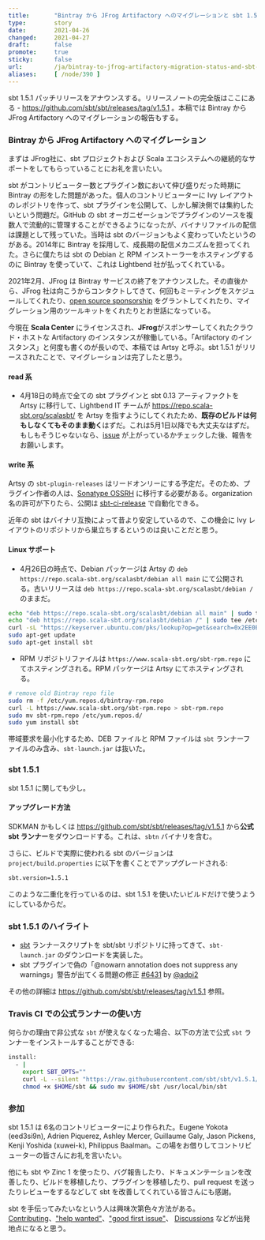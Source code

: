 ```yaml
---
title:       "Bintray から JFrog Artifactory へのマイグレーションと sbt 1.5.1"
type:        story
date:        2021-04-26
changed:     2021-04-27
draft:       false
promote:     true
sticky:      false
url:         /ja/bintray-to-jfrog-artifactory-migration-status-and-sbt-1.5.1
aliases:     [ /node/390 ]
---
```


  [runner]: https://raw.githubusercontent.com/sbt/sbt/v1.5.1/sbt
  [6431]: https://github.com/sbt/sbt/pull/6431
  [6425]: https://github.com/sbt/sbt/pull/6425
  [6456]: https://github.com/sbt/sbt/pull/6456
  [6436]: https://github.com/sbt/sbt/issues/6436
  [6434]: https://github.com/sbt/sbt/pull/6434
  [launcher95]: https://github.com/sbt/launcher/pull/95
  [launcher96]: https://github.com/sbt/launcher/pull/96
  [@adpi2]: https://github.com/adpi2
  [@eed3si9n]: https://github.com/eed3si9n
  [@eatkins]: https://github.com/eatkins
  [@xuwei-k]: https://github.com/xuwei-k
  [@ashleymercer]: https://github.com/ashleymercer
  [@guilgaly]: https://github.com/guilgaly
  [@steinybot]: https://github.com/steinybot

sbt 1.5.1 パッチリリースをアナウンスする。リリースノートの完全版はここにある - https://github.com/sbt/sbt/releases/tag/v1.5.1 。本稿では Bintray から JFrog Artifactory へのマイグレーションの報告もする。

### Bintray から JFrog Artifactory へのマイグレーション

まずは JFrog社に、sbt プロジェクトおよび Scala エコシステムへの継続的なサポートをしてもらっていることにお礼を言いたい。

sbt がコントリビューター数とプラグイン数において伸び盛りだった時期に Bintray の形をした問題があった。個人のコントリビューターに Ivy レイアウトのレポジトリを作って、sbt プラグインを公開して、しかし解決側では集約したいという問題だ。GitHub の sbt オーガニゼーションでプラグインのソースを複数人で流動的に管理することができるようになったが、バイナリファイルの配信は課題として残っていた。当時は sbt のバージョンもよく変わっていたというのがある。2014年に Bintray を採用して、成長期の配信メカニズムを担ってくれた。さらに僕たちは sbt の Debian と RPM インストーラーをホスティングするのに Bintray を使っていて、これは Lightbend 社が払ってくれている。

2021年2月、JFrog は Bintray サービスの終了をアナウンスした。その直後から、JFrog 社は向こうからコンタクトしてきて、何回もミーティングをスケジュールしてくれたり、[open source sponsorship](https://jfrog.com/open-source/) をグラントしてくれたり、マイグレーション用のツールキットをくれたりとお世話になっている。

今現在 **Scala Center** にライセンスされ、**JFrog**がスポンサーしてくれたクラウド・ホストな Artifactory のインスタンスが稼働している。「Artifactory のインスタンス」と何度も書くのが長いので、本稿では Artsy と呼ぶ。sbt 1.5.1 がリリースされたことで、マイグレーションは完了したと思う。

#### read 系

- 4月18日の時点で全ての sbt プラグインと sbt 0.13 アーティファクトを Artsy に移行して、Lightbend IT チームが https://repo.scala-sbt.org/scalasbt/ を Artsy を指すようにしてくれたため、**既存のビルドは何もしなくてもそのまま動く**はずだ。これは5月1日以降でも大丈夫なはずだ。もしもそうじゃないなら、[issue](https://github.com/sbt/sbt/issues) が上がっているかチェックした後、報告をお願いします。

#### write 系

Artsy の `sbt-plugin-releases` はリードオンリーにする予定だ。そのため、プラグイン作者の人は、[Sonatype OSSRH](https://central.sonatype.org/publish/publish-guide/) に移行する必要がある。organization 名の許可が下りたら、公開は [sbt-ci-release](https://github.com/olafurpg/sbt-ci-release) で自動化できる。

近年の sbt はバイナリ互換によって昔より安定しているので、この機会に Ivy レイアウトのリポジトリから巣立ちするというのは良いことだと思う。

#### Linux サポート

- 4月26日の時点で、Debian パッケージは Artsy の `deb https://repo.scala-sbt.org/scalasbt/debian all main` にて公開される。古いリリースは `deb https://repo.scala-sbt.org/scalasbt/debian /` のままだ。

```bash
echo "deb https://repo.scala-sbt.org/scalasbt/debian all main" | sudo tee /etc/apt/sources.list.d/sbt.list
echo "deb https://repo.scala-sbt.org/scalasbt/debian /" | sudo tee /etc/apt/sources.list.d/sbt_old.list
curl -sL "https://keyserver.ubuntu.com/pks/lookup?op=get&search=0x2EE0EA64E40A89B84B2DF73499E82A75642AC823" | sudo apt-key add
sudo apt-get update
sudo apt-get install sbt
```

- RPM リポジトリファイルは `https://www.scala-sbt.org/sbt-rpm.repo` にてホスティングされる。RPM パッケージは Artsy にてホスティングされる。

```bash
# remove old Bintray repo file
sudo rm -f /etc/yum.repos.d/bintray-rpm.repo
curl -L https://www.scala-sbt.org/sbt-rpm.repo > sbt-rpm.repo
sudo mv sbt-rpm.repo /etc/yum.repos.d/
sudo yum install sbt
```

帯域要求を最小化するため、DEB ファイルと RPM ファイルは `sbt` ランナーファイルのみ含み、`sbt-launch.jar` は抜いた。

### sbt 1.5.1

sbt 1.5.1 に関しても少し。

#### アップグレード方法

SDKMAN かもしくは https://github.com/sbt/sbt/releases/tag/v1.5.1 から**公式 sbt ランナー**をダウンロードする。これは、`sbtn` バイナリを含む。

さらに、ビルドで実際に使われる sbt のバージョンは `project/build.properties` に以下を書くことでアップグレードされる:

```bash
sbt.version=1.5.1
```

このような二重化を行っているのは、sbt 1.5.1 を使いたいビルドだけで使うようにしているからだ。

### sbt 1.5.1 のハイライト

- [sbt][runner] ランナースクリプトを sbt/sbt リポジトリに持ってきて、`sbt-launch.jar` のダウンロードを実装した。
- sbt プラグインで偽の「@nowarn annotation does not suppress any warnings」警告が出てくる問題の修正 [#6431][6431] by [@adpi2][@adpi2]

その他の詳細は https://github.com/sbt/sbt/releases/tag/v1.5.1 参照。

### Travis CI での公式ランナーの使い方

何らかの理由で非公式な `sbt` が使えなくなった場合、以下の方法で公式 `sbt` ランナーをインストールすることができる:

```bash
install:
  - |
    export SBT_OPTS=""
    curl -L --silent "https://raw.githubusercontent.com/sbt/sbt/v1.5.1/sbt" > $HOME/sbt
    chmod +x $HOME/sbt && sudo mv $HOME/sbt /usr/local/bin/sbt
```

### 参加

sbt 1.5.1 は 6名のコントリビューターにより作られた。Eugene Yokota (eed3si9n), Adrien Piquerez, Ashley Mercer, Guillaume Galy, Jason Pickens, Kenji Yoshida (xuwei-k), Philippus Baalman。この場をお借りしてコントリビューターの皆さんにお礼を言いたい。

他にも sbt や Zinc 1 を使ったり、バグ報告したり、ドキュメンテーションを改善したり、ビルドを移植したり、プラグインを移植したり、pull request を送ったりレビューをするなどして sbt を改善してくれている皆さんにも感謝。

sbt を手伝ってみたいなという人は興味次第色々方法がある。[Contributing](https://github.com/sbt/sbt/blob/develop/CONTRIBUTING.md)、["help wanted"](https://github.com/sbt/sbt/issues?q=is%3Aissue+is%3Aopen+label%3A%22help+wanted%22)、["good first issue"](https://github.com/sbt/sbt/issues?q=is%3Aissue+is%3Aopen+label%3A%22good+first+issue%22)、 [Discussions](https://github.com/sbt/sbt/discussions/) などが出発地点になると思う。
